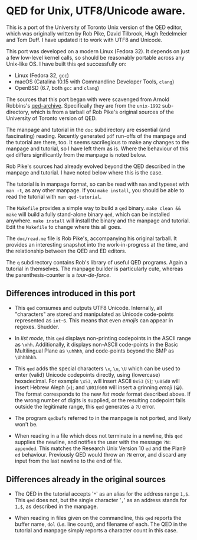 # QED for Unix, UTF8/Unicode aware.

This is a port of the University of Toronto Unix version of the QED editor,
which was originally written by Rob Pike, David Tilbrook, Hugh
Redelmeier and Tom Duff. I have updated it to work with UTF8 and Unicode.

This port was developed on a modern Linux (Fedora 32). It
depends on just a few low-level kernel calls, so should be reasonably
portable across any Unix-like OS. I have built this `qed` successfully on:

+  Linux (Fedora 32, `gcc`)
+  macOS (Catalina 10.15 with Commandline Developer Tools, `clang`)
+  OpenBSD (6.7, both `gcc` and `clang`)

The sources that this port began with were scavenged from Arnold Robbins's
[qed-archive](https://github.com/arnoldrobbins/qed-archive). Specifically
they are from the `unix-1992` sub-directory, which is from a tarball
of Rob Pike's original sources of the University of Toronto version of QED.

The manpage and tutorial in the `doc` subdirectory are essential (and fascinating) reading.
Recently generated `pdf` run-offs of the manpage and the tutorial are
there, too.
It seems sacrilegious to make any changes to the manpage and tutorial,
so I have left them as is. Where the behaviour of this `qed` differs
significantly from the manpage is noted below.

Rob Pike's sources had already evolved beyond the QED
described in the manpage and tutorial. I have noted below where this is the case.

The tutorial is in manpage format, so can be read with `man` and
typeset with `man -t`, as any other manpage. If you `make install`,
you should be able to read the tutorial with `man qed-tutorial`.

The `Makefile` provides a simple way to build a `qed` binary.
`make clean && make` will build a fully stand-alone binary `qed`, which
can be installed anywhere. `make install` will install the binary and
the manpage and tutorial. Edit the `Makefile` to change where this all goes.

The `doc/read.me` file is Rob Pike's, accompanying his original tarball. It
provides an interesting snapshot into the work-in-progress at the time, and the
relationship between the QED and ED editors.

The `q` subdirectory contains Rob's library of useful QED programs. Again
a tutorial in themselves. The manpage builder is particularly cute,
whereas the parenthesis-counter is a _tour-de-force_.

## Differences introduced in this port

+ This `qed` consumes and outputs UTF8 Unicode. Internally, all
  "characters" are stored and manipulated as Unicode code-points
  represented as `int`-s. This means that even
  _emojis_ can appear in regexes. Shudder.

+ In *list mode*, this `qed` displays non-printing codepoints in the
  ASCII range as `\xhh`. Additionally, it displays non-ASCII
  code-points in the Basic Multilingual Plane as `\uhhhh`, and
  code-points beyond the BMP as `\Uhhhhhh`.

+ This `qed` adds the special characters `\x`, `\u`, `\U` which
  can be used to enter (valid) Unicode codepoints directly, using 
  (lowercase) hexadecimal. For example `\x53`, will insert
  ASCII `0x53` (`S`); `\u05d0` will insert Hebrew Aleph (`א`); and
  `\U01f600` will insert a grinning _emoji_ (`😀`). The format
  corresponds to the new *list mode* format described above.
  If the wrong number of digits is supplied, or the resulting
  codepoint falls outside the legitimate range, this `qed` generates
  a `?U` error.

+ The program `qedbufs` referred to in the manpage is not ported,
  and likely won't be.

+ When reading in a file which does not terminate in a newline, this
  `qed` supplies the newline, and notifies the user with the message
  `?N: appended`. This matches the Research Unix Version 10 `ed` and
  the Plan9 `ed` behaviour. Previously
  QED would throw an `?N` error, and discard any input from the last
  newline to the end of file.

## Differences already in the original sources

+ The QED in the tutorial accepts '`*`' as an alias for the address
  range `1,$`. This `qed` does not, but the single character '`,`' as
  an address stands for `1,$`, as described in the manpage.

+ When reading in files given on the commandline, this `qed` reports
  the buffer name, `dol` (_i.e._ line count), and filename of each. The
  QED in the tutorial and manpage simply reports a character count in
  this case.


